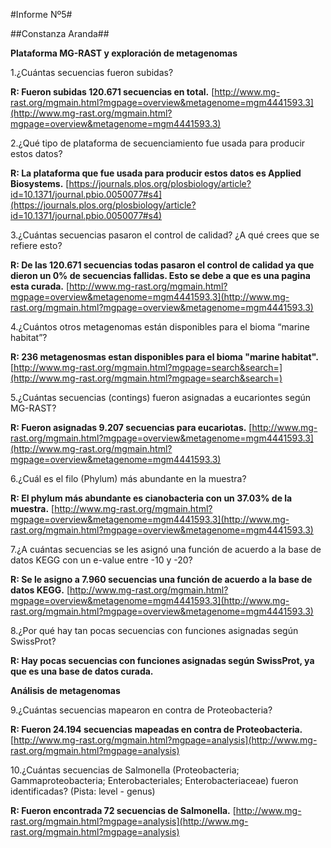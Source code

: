 #Informe Nº5#

##Constanza Aranda##

**Plataforma MG-RAST y exploración de metagenomas**

1.¿Cuántas secuencias fueron subidas?

**R: Fueron subidas 120.671 secuencias en total.**
[http://www.mg-rast.org/mgmain.html?mgpage=overview&metagenome=mgm4441593.3](http://www.mg-rast.org/mgmain.html?mgpage=overview&metagenome=mgm4441593.3)

2.¿Qué tipo de plataforma de secuenciamiento fue usada para producir estos datos?

**R: La plataforma que fue usada para producir estos datos es Applied Biosystems.** [https://journals.plos.org/plosbiology/article?id=10.1371/journal.pbio.0050077#s4](https://journals.plos.org/plosbiology/article?id=10.1371/journal.pbio.0050077#s4)

3.¿Cuántas secuencias pasaron el control de calidad? ¿A qué crees que se refiere esto?

**R: De las 120.671 secuencias todas pasaron el control de calidad ya que dieron un 0% de secuencias fallidas. Esto se debe a que es una pagina esta curada.** [http://www.mg-rast.org/mgmain.html?mgpage=overview&metagenome=mgm4441593.3](http://www.mg-rast.org/mgmain.html?mgpage=overview&metagenome=mgm4441593.3)

4.¿Cuántos otros metagenomas están disponibles para el bioma “marine habitat”?
 
**R: 236 metagenosmas estan disponibles para el bioma "marine habitat".**
[http://www.mg-rast.org/mgmain.html?mgpage=search&search=](http://www.mg-rast.org/mgmain.html?mgpage=search&search=)

5.¿Cuántas secuencias (contings) fueron asignadas a eucariontes según MG-RAST?

**R: Fueron asignadas 9.207 secuencias para eucariotas.**
[http://www.mg-rast.org/mgmain.html?mgpage=overview&metagenome=mgm4441593.3](http://www.mg-rast.org/mgmain.html?mgpage=overview&metagenome=mgm4441593.3)

6.¿Cuál es el filo (Phylum) más abundante en la muestra?

**R: El phylum más abundante es cianobacteria con un 37.03% de la muestra.** [http://www.mg-rast.org/mgmain.html?mgpage=overview&metagenome=mgm4441593.3](http://www.mg-rast.org/mgmain.html?mgpage=overview&metagenome=mgm4441593.3) 

7.¿A cuántas secuencias se les asignó una función de acuerdo a la base de datos KEGG con un e-value entre -10 y -20?

**R: Se le asigno a 7.960 secuencias una función de acuerdo a la base de datos KEGG.** [http://www.mg-rast.org/mgmain.html?mgpage=overview&metagenome=mgm4441593.3](http://www.mg-rast.org/mgmain.html?mgpage=overview&metagenome=mgm4441593.3)

8.¿Por qué hay tan pocas secuencias con funciones asignadas según SwissProt?

**R: Hay pocas secuencias con funciones asignadas según SwissProt, ya que es una base de datos curada.**
 
**Análisis de metagenomas**

9.¿Cuántas secuencias mapearon en contra de Proteobacteria?

**R: Fueron 24.194 secuencias mapeadas en contra de Proteobacteria.** [http://www.mg-rast.org/mgmain.html?mgpage=analysis](http://www.mg-rast.org/mgmain.html?mgpage=analysis)

10.¿Cuántas secuencias de Salmonella (Proteobacteria; Gammaproteobacteria; Enterobacteriales; Enterobacteriaceae) fueron identificadas? (Pista: level - genus)

**R: Fueron encontrada 72 secuencias de Salmonella.**  [http://www.mg-rast.org/mgmain.html?mgpage=analysis](http://www.mg-rast.org/mgmain.html?mgpage=analysis)

